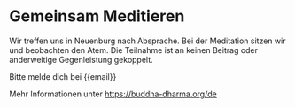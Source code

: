 # Gemeinsam Meditieren

Wir treffen uns in Neuenburg nach Absprache.
Bei der Meditation sitzen wir und beobachten
den Atem. Die Teilnahme ist an keinen Beitrag
oder anderweitige Gegenleistung gekoppelt.

Bitte melde dich bei 
{{email}}

Mehr Informationen unter 
https://buddha-dharma.org/de
